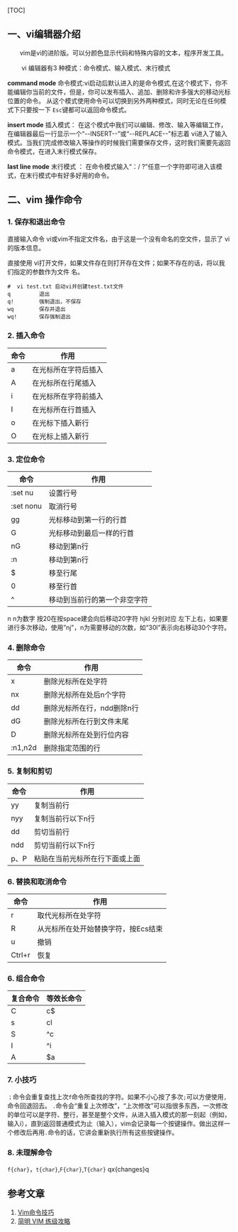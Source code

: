 [TOC]
## 一、vi编辑器介绍
&emsp;&emsp;vim是vi的进阶版。可以分颜色显示代码和特殊内容的文本，程序开发工具。

&emsp;&emsp; vi 编辑器有3 种模式：命令模式、输入模式、末行模式

**command mode**
命令模式:vi启动后默认进入的是命令模式,在这个模式下，你不能编辑你当前的文件，但是，你可以发布插入、追加、删除和许多强大的移动光标位置的命令。
从这个模式使用命令可以切换到另外两种模式，同时无论在任何模式下只要按一下 `Esc`键都可以返回命令模式。

**insert mode**
插入模式： 在这个模式中我们可以编辑、修改、输入等编辑工作，在编辑器最后一行显示一个“--INSERT--”或“--REPLACE--"标志着 vi进入了输入模式。当我们完成修改输入等操作的时候我们需要保存文件，这时我们需要先返回命令模式，在进入末行模式保存。

**last line mode**
末行模式 ： 在命令模式输入“：/ ?”任意一个字符即可进入该模式，在末行模式中有好多好用的命令。

## 二、vim 操作命令

### 1. 保存和退出命令
直接输入命令 vi或vim不指定文件名，由于这是一个没有命名的空文件，显示了 vi的版本信息。

直接使用 vi打开文件，如果文件存在则打开存在文件；如果不存在的话，将以我们指定的参数作为文件
名。
```
#  vi test.txt 启动vi并创建test.txt文件
q         退出
q!        强制退出，不保存
wq        保存并退出
wq!       保存强制退出
```

### 2. 插入命令

|命令|作用|
|-----|-----|
|a|在光标所在字符后插入|
|A|在光标所在行尾插入|
|i|在光标所在字符前插入|
|I|在光标所在行首插入|
|o|在光标下插入新行|
|O|在光标上插入新行|

### 3. 定位命令
|命令|作用|
|-----|-----|
|:set nu|设置行号|
|:set nonu | 取消行号|
|gg |光标移动到第一行的行首|
|G |光标移动到最后一样的行首|
|nG | 移动到第n行|
|:n | 移动到第n行|
|$|移至行尾|
|0|移至行首|
|^|移动到当前行的第一个非空字符|


 n<space>      n为数字  按20在按space建会向后移动20字符
 hjkl      分别对应 左下上右，如果要进行多次移动，使用”nj"，n为需要移动的次数，如“30l”表示向右移动30个字符。

### 4. 删除命令
|命令|作用|
|---|----|
|x|删除光标所在处字符|
|nx|删除光标所在处后n个字符|
|dd|删除光标所在行，ndd删除n行|
|dG|删除光标所在行到文件末尾|
|D|删除光标所在处到行位内容|
|:n1,n2d|删除指定范围的行|


### 5. 复制和剪切

|命令|作用|
|----|----|
|yy|复制当前行|
|nyy|复制当前行以下n行|
|dd|剪切当前行|
|ndd|剪切当前行以下n行|
|p、P|粘贴在当前光标所在行下面或上面|

### 6. 替换和取消命令
|命令|作用|
|----|---|
|r|取代光标所在处字符|
|R|从光标所在处开始替换字符，按Ecs结束|
|u|撤销|
|Ctrl+r|恢复|

### 6. 组合命令
|复合命令|等效长命令|
|----|---|
|C|c$|
|s|cl|
|S|^c|
|I|^i|
|A|$a|

### 7. 小技巧
`；`命令会重复查找上次`f`命令所查找的字符。如果不小心按了多次`;`可以方便使用`,`命令回退回去。
`.`命令会“重复上次修改”，“上次修改”可以指很多东西，一次修改的单位可以是字符、整行，甚至是整个文件，从进入插入模式的那一刻起（例如，输入i），直到返回普通模式为止（输入<Esc>），vim会记录每一个按键操作。做出这样一个修改后再用`.`命令的话，它讲会重新执行所有这些按键操作。

### 8. 未理解命令
`f{char}`，`t{char}`,`F{char}`,`T{char}`
qx{changes}q

## 参考文章
1. [Vim命令技巧](https://www.ibm.com/developerworks/cn/linux/l-cn-tip-vim/
)
2. [简明 VIM 练级攻略](http://coolshell.cn/articles/5426.html)
